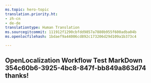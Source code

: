 ```yaml
---
ms.topic: hero-topic
translation.priority.ht:
- zh-cn
- de-de
translationtype: Human Translation
ms.sourcegitcommit: 111912f1290cbfdd9857a7880b955f600adba04b
ms.openlocfilehash: 1bdaef9a44006cd892c173206d29d109a1b373c4

---
```

## OpenLocalization Workflow Test MarkDown 354c60b6-3925-4bc8-847f-bb849a863d74 thanks!



<!--HONumber=Aug16_HO4-->


